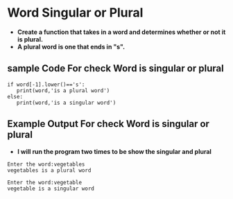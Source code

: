 # Word Singular or Plural
- **Create a function that takes in a word and determines whether or not it is plural.**
- **A plural word is one that ends in "s".**
## sample Code For check Word is singular or plural 
```
if word[-1].lower()=='s':
   print(word,'is a plural word')
else:
   print(word,'is a singular word')
```
## Example Output For check Word is singular or plural
- **I will run the program two times to be show the singular and plural**
```
Enter the word:vegetables
vegetables is a plural word

Enter the word:vegetable
vegetable is a singular word
```
